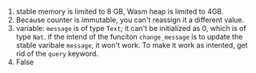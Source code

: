 1. stable memory is limited to 8 GB, Wasm heap is limited to 4GB.
2. Because counter is immutable, you can't reassign it a different value.
3. variable: `message` is of type `Text`; it can't be initialized as 0, which is of type `Nat`.
if the intend of the funciton `change_message` is to update the stable varibale `message`, it won't work. To make it work as intented, get rid of the `query` keyword.
4. False